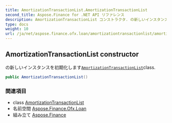 ```yaml
---
title: AmortizationTransactionList.AmortizationTransactionList
second_title: Aspose.Finance for .NET API リファレンス
description: AmortizationTransactionList コンストラクタ. の新しいインスタンスを初期化しますAmortizationTransactionListclass.
type: docs
weight: 10
url: /ja/net/aspose.finance.ofx.loan/amortizationtransactionlist/amortizationtransactionlist/
---
```

## AmortizationTransactionList constructor

の新しいインスタンスを初期化します[`AmortizationTransactionList`](../)class.

```csharp
public AmortizationTransactionList()
```

### 関連項目

* class [AmortizationTransactionList](../)
* 名前空間 [Aspose.Finance.Ofx.Loan](../../amortizationtransactionlist/)
* 組み立て [Aspose.Finance](../../../)


